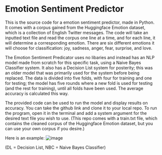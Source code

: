 # Emotion Sentiment Predictor

This is the source code for a emotion sentiment predictor, made in Python. It comes with a corpus gained from the Huggingface Emotion dataset, which is a collection of English Twitter messages. The code will take an inputted text file and read the corpus one line at a time, and for each line, it will determine a corresponding emotion. There are six different emotions it will choose for classification: joy, sadness, anger, fear, surprise, and love.

The Emotion Sentiment Predicator uses no libaries and instead has an NLP model made from scratch for this specific task, using a Naive Bayes Classifier system. It also has a Decision List system for posterity; this was an older model that was primarily used for the system before being replaced. The data is divided into five folds, with four for training and one for testing; the model has five rounds where a new fold is used for testing (and the rest for training), until all folds have been used. The average accuracy is calculated this way.

The provided code can be used to run the model and display results on accuracy. You can take the github link and clone it to your local repo. To run the program, open it in the terminal and add a system argument for the desired text file you wish to use. (This repo comes with a train.txt file, which contains the cleaned corpus of the Huggingface Emotion dataset, but you can use your own corpus if you desire.)

Here is an example:
![image](https://github.com/SaadHaiderGit/411NLP_Emotion_Sentiment_Predictor/assets/118562950/de72aebd-2362-4a1f-be7d-2a7522677fbc)

(DL = Decision List, NBC = Naive Bayes Classifier)
